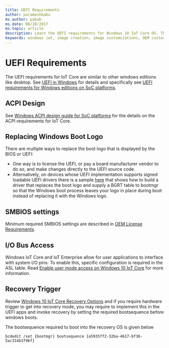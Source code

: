 ```yaml
---
title: UEFI Requirements 
author: parameshbabu
ms.author: pabab
ms.date: 08/28/2017
ms.topic: article
description: Learn the UEFI requirements for Windows 10 IoT Core OS. The UEFI requirements for IoT Core are similar to other Windows editions such as Windows 10 Desktop.
keywords: windows iot, image creation, image customizations, OEM customizations, UEFI
---
```


# UEFI Requirements

The UEFI requirements for IoT Core are similar to other windows editions like desktop. See [UEFI in Windows](https://docs.microsoft.com/windows-hardware/drivers/bringup/uefi-in-windows) for details and specifically see [UEFI requirements for Windows editions on SoC platforms](https://docs.microsoft.com/windows-hardware/drivers/bringup/uefi-requirements-that-apply-to-all-windows-platforms). 

## ACPI Design

See [Windows ACPI design guide for SoC platforms](https://docs.microsoft.com/windows-hardware/drivers/bringup/windows-acpi-design-guide-for-soc-platforms) for the details on the ACPI requirements for IoT Core.

## Replacing Windows Boot Logo

There are multiple ways to replace the boot logo that is displayed by the BIOS or UEFI:

* One way is to license the UEFI, or pay a board manufacturer vendor to do so, and make changes directly to the UEFI source code.
* Alternatively, on devices whose UEFI implementation supports signed loadable UEFI drivers there is a sample [here](https://github.com/Microsoft/MS_UEFI/tree/share/MsIoTSamples) that shows how to build a driver that replaces the boot logo and supply a BGRT table to bootmgr so that the Windows boot process leaves your logo in place during boot instead of replacing it with the Windows logo.

## SMBIOS settings

Minimum required SMBIOS settings are described in [OEM License Requirements](OEMLicenseRequirements.md).

## I/O Bus Access

Windows IoT Core and IoT Enterprise allow for user applications to interface with system I/O pins. To enable this, specific configuration is required in the ASL table. Read [Enable user mode access on Windows 10 IoT Core](https://docs.microsoft.com/windows/uwp/devices-sensors/enable-usermode-access) for more information.

## Recovery Trigger

Review [Windows 10 IoT Core Recovery Options](Recovery.md) and if you require hardware trigger to get into recovery mode, you may require to implement this in the UEFI apps and invoke recovery by setting the required bootsequence before windows boots.

The bootsequence required to boot into the recovery OS is given below

```
bcdedit /set {bootmgr} bootsequence {a5935ff2-32ba-4617-bf36-5ac314b3f9bf}
```
